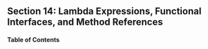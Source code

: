 ## Section 14: Lambda Expressions, Functional Interfaces, and Method References

#### Table of Contents
